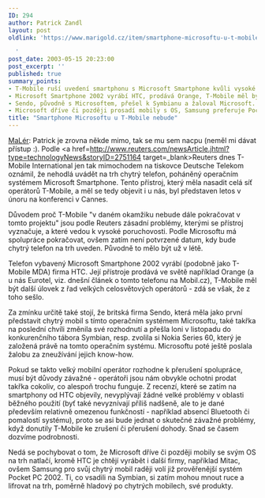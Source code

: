 ```yaml
---
ID: 294
author: Patrick Zandl
layout: post
oldlink: 'https://www.marigold.cz/item/smartphone-microsoftu-u-t-mobile-nebude

  '
post_date: 2003-05-15 20:23:00
post_excerpt: ''
published: true
summary_points:
- T-Mobile ruší uvedení smartphonu s Microsoft Smartphone kvůli vysoké poruchovosti.
- Microsoft Smartphone 2002 vyrábí HTC, prodává Orange, T-Mobile měl být další.
- Sendo, původně s Microsoftem, přešel k Symbianu a žaloval Microsoft.
- Microsoft dříve či později prosadí mobily s OS, Samsung preferuje Pocket PC.
title: "Smartphone Microsoftu u T-Mobile nebude"
---
```


<a href=mailto:maler@maler.cz>MaLér</a>: Patrick je zrovna někde mimo, tak se mu sem nacpu (neměl mi dávat přístup :). Podle <a href=http://www.reuters.com/newsArticle.jhtml?type=technologyNews&storyID=2751164 target=_blank>Reuters</a> dnes T-Mobile International jen tak mimochodem na tiskovce Deutsche Telekom oznámil, že nehodlá uvádět na trh chytrý telefon, poháněný operačním systémem Microsoft Smartphone. Tento přístroj, který měla nasadit celá síť operátorů T-Mobile, a měl se tedy objevit i u nás, byl představen letos v únoru na konferenci v Cannes.
<p>

Důvodem proč T-Mobile "v daném okamžiku nebude dále pokračovat v tomto projektu" jsou podle Reuters zásadní problémy, kterými se přístroj vyznačuje, a které vedou k vysoké poruchovosti. Podle Microsoftu má spolupráce pokračovat, ovšem zatím není potvrzené datum, kdy bude chytrý telefon na trh uveden. Původně to mělo být už v létě.
<p>

Telefon vybavený Microsoft Smartphone 2002 vyrábí (podobně jako T-Mobile MDA) firma HTC. Její přístroje prodává ve světě například Orange (a u nás Eurotel, viz. dnešní článek o tomto telefonu na Mobil.cz), T-Mobile měl být další úlovek z řad velkých celosvětových operátorů - zdá se však, že z toho sešlo.
<p>

Za zmínku určitě také stojí, že britská firma Sendo, která měla jako první představit chytrý mobil s tímto operačním systémem Microsoftu, také takřka na poslední chvíli změnila své rozhodnutí a přešla loni v listopadu do konkurenčního tábora Symbian, resp. zvolila si Nokia Series 60, který je založená právě na tomto operačním systému. Microsoftu poté ještě poslala žalobu za zneužívání jejich know-how.
<p>

Pokud se takto velký mobilní operátor rozhodne k přerušení spolupráce, musí být důvody závažné - operátoři jsou nám obvykle ochotni prodat takřka cokoliv, co alespoň trochu funguje. Z recenzí, které se zatím na smartphony od HTC objevily, nevyplývají žádné velké problémy v oblasti běžného použití (byť také nevyznívají příliš nadšeně, ale to je dané především relativně omezenou funkčností - například absencí Bluetooth či pomalostí systému), proto se asi bude jednat o skutečné závažné problémy, když donutily T-Mobile ke zrušení či přerušení dohody. Snad se časem dozvíme podrobnosti.
<p>

Nedá se pochybovat o tom, že Microsoft dříve či později mobily se svým OS na trh natlačí, kromě HTC je chtějí vyrábět i další firmy, například Mitac, ovšem Samsung pro svůj chytrý mobil raději volí již prověřenější systém Pocket PC 2002. Ti, co vsadili na Symbian, si zatím mohou mnout ruce a lifrovat na trh, poměrně hladový po chytrých mobilech, své produkty.